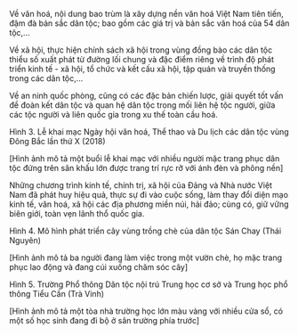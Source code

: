 Về văn hoá, nội dung bao trùm là xây dựng nền văn hoá Việt Nam tiên tiến, đậm đà bản sắc dân tộc; bao gồm các giá trị và bản sắc văn hoá của 54 dân tộc,...

Về xã hội, thực hiện chính sách xã hội trong vùng đồng bào các dân tộc thiểu số xuất phát từ đường lối chung và đặc điểm riêng về trình độ phát triển kinh tế - xã hội, tổ chức và kết cấu xã hội, tập quán và truyền thống trong các dân tộc,...

Về an ninh quốc phòng, cũng có các đặc bản chiến lược, giải quyết tốt vấn đề đoàn kết dân tộc và quan hệ dân tộc trong mối liên hệ tộc người, giữa các tộc người và liên quốc gia trong xu thế toàn cầu hoá.

Hình 3. Lễ khai mạc Ngày hội văn hoá, Thể thao và Du lịch các dân tộc vùng Đông Bắc lần thứ X (2018)

[Hình ảnh mô tả một buổi lễ khai mạc với nhiều người mặc trang phục dân tộc đứng trên sân khấu lớn được trang trí rực rỡ với ánh đèn và phông nền]

Những chương trình kinh tế, chính trị, xã hội của Đảng và Nhà nước Việt Nam đã phát huy hiệu quả, thực sự đi vào cuộc sống, làm thay đổi diện mạo kinh tế, văn hoá, xã hội các địa phương miền núi, hải đảo; cùng có, giữ vững biên giới, toàn vẹn lãnh thổ quốc gia.

Hình 4. Mô hình phát triển cây vùng trồng chè của dân tộc Sán Chay (Thái Nguyên)

[Hình ảnh mô tả ba người đang làm việc trong một vườn chè, họ mặc trang phục lao động và đang cúi xuống chăm sóc cây]

Hình 5. Trường Phổ thông Dân tộc nội trú Trung học cơ sở và Trung học phổ thông Tiểu Cần (Trà Vinh)

[Hình ảnh mô tả một tòa nhà trường học lớn màu vàng với nhiều cửa sổ, có một số học sinh đang đi bộ ở sân trường phía trước]